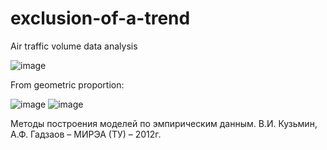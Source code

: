 # exclusion-of-a-trend
Air traffic volume data analysis

![image](https://user-images.githubusercontent.com/47636259/134594122-ab878155-dc1a-4e7c-8f30-0db6fcbec151.png)

From geometric proportion:

![image](https://user-images.githubusercontent.com/47636259/134595201-f383e08b-cf3f-4cbf-b816-2a718b2da676.png)
![image](https://user-images.githubusercontent.com/47636259/134594567-5f8fcdac-660d-460d-a1a1-45f9717a3f9e.png)

Методы построения моделей по эмпирическим данным. В.И. Кузьмин, А.Ф. Гадзаов – МИРЭА (ТУ) – 2012г.
